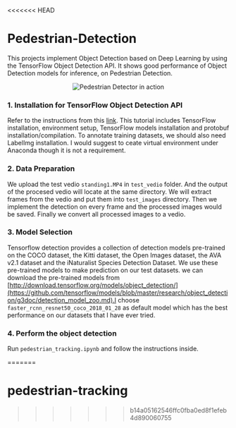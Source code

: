 <<<<<<< HEAD
# Pedestrian-Detection

This projects implement Object Detection based on Deep Learning by using the TensorFlow Object Detection API. It shows good performance of Object Detection models for inference, on Pedestrian Detection. 

<p align="center">
  <img src="/standing_output.gif" alt="Pedestrian Detector in action"></img>
</p>

### 1. Installation for TensorFlow Object Detection API
Refer to the instructions from this [link](https://tensorflow-object-detection-api-tutorial.readthedocs.io/en/latest/install.html). This tutorial includes TensorFlow installation, environment setup, TensorFlow models installation and protobuf installation/compilation. To annotate training datasets, we should also need LabelImg installation. I would suggest to ceate virtual environment under Anaconda though it is not a requirement.

### 2. Data Preparation

We upload the test vedio `standing1.MP4` in `test_vedio` folder. And the output of the procesed vedio will locate at the same directory. We will extract frames from the vedio and put them into `test_images` directory. Then we implement the detection on every frame and the processed images would be saved. Finally we convert all processed images to a vedio.  

### 3. Model Selection

Tensorflow detection provides a collection of detection models pre-trained on the COCO dataset, the Kitti dataset, the Open Images dataset, the AVA v2.1 dataset and the iNaturalist Species Detection Dataset. We use these pre-trained models to make prediction on our test datasets. we can download the pre-trained models from [http://download.tensorflow.org/models/object_detection/](https://github.com/tensorflow/models/blob/master/research/object_detection/g3doc/detection_model_zoo.md).I choose `faster_rcnn_resnet50_coco_2018_01_28` as default model which has the best performance on our datasets that I have ever tried. 


### 4. Perform the object detection
Run `pedestrian_tracking.ipynb` and follow the instructions inside. 

=======
# pedestrian-tracking
>>>>>>> b14a05162546ffc0fba0ed8f1efeb4d890060755

